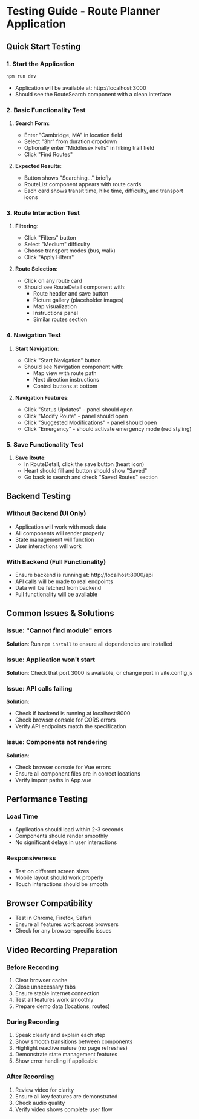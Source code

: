 # Testing Guide - Route Planner Application

## Quick Start Testing

### 1. Start the Application
```bash
npm run dev
```
- Application will be available at: http://localhost:3000
- Should see the RouteSearch component with a clean interface

### 2. Basic Functionality Test
1. **Search Form**: 
   - Enter "Cambridge, MA" in location field
   - Select "3hr" from duration dropdown
   - Optionally enter "Middlesex Fells" in hiking trail field
   - Click "Find Routes"

2. **Expected Results**:
   - Button shows "Searching..." briefly
   - RouteList component appears with route cards
   - Each card shows transit time, hike time, difficulty, and transport icons

### 3. Route Interaction Test
1. **Filtering**:
   - Click "Filters" button
   - Select "Medium" difficulty
   - Choose transport modes (bus, walk)
   - Click "Apply Filters"

2. **Route Selection**:
   - Click on any route card
   - Should see RouteDetail component with:
     - Route header and save button
     - Picture gallery (placeholder images)
     - Map visualization
     - Instructions panel
     - Similar routes section

### 4. Navigation Test
1. **Start Navigation**:
   - Click "Start Navigation" button
   - Should see Navigation component with:
     - Map view with route path
     - Next direction instructions
     - Control buttons at bottom

2. **Navigation Features**:
   - Click "Status Updates" - panel should open
   - Click "Modify Route" - panel should open
   - Click "Suggested Modifications" - panel should open
   - Click "Emergency" - should activate emergency mode (red styling)

### 5. Save Functionality Test
1. **Save Route**:
   - In RouteDetail, click the save button (heart icon)
   - Heart should fill and button should show "Saved"
   - Go back to search and check "Saved Routes" section

## Backend Testing

### Without Backend (UI Only)
- Application will work with mock data
- All components will render properly
- State management will function
- User interactions will work

### With Backend (Full Functionality)
- Ensure backend is running at: http://localhost:8000/api
- API calls will be made to real endpoints
- Data will be fetched from backend
- Full functionality will be available

## Common Issues & Solutions

### Issue: "Cannot find module" errors
**Solution**: Run `npm install` to ensure all dependencies are installed

### Issue: Application won't start
**Solution**: Check that port 3000 is available, or change port in vite.config.js

### Issue: API calls failing
**Solution**: 
- Check if backend is running at localhost:8000
- Check browser console for CORS errors
- Verify API endpoints match the specification

### Issue: Components not rendering
**Solution**: 
- Check browser console for Vue errors
- Ensure all component files are in correct locations
- Verify import paths in App.vue

## Performance Testing

### Load Time
- Application should load within 2-3 seconds
- Components should render smoothly
- No significant delays in user interactions

### Responsiveness
- Test on different screen sizes
- Mobile layout should work properly
- Touch interactions should be smooth

## Browser Compatibility
- Test in Chrome, Firefox, Safari
- Ensure all features work across browsers
- Check for any browser-specific issues

## Video Recording Preparation

### Before Recording
1. Clear browser cache
2. Close unnecessary tabs
3. Ensure stable internet connection
4. Test all features work smoothly
5. Prepare demo data (locations, routes)

### During Recording
1. Speak clearly and explain each step
2. Show smooth transitions between components
3. Highlight reactive nature (no page refreshes)
4. Demonstrate state management features
5. Show error handling if applicable

### After Recording
1. Review video for clarity
2. Ensure all key features are demonstrated
3. Check audio quality
4. Verify video shows complete user flow
